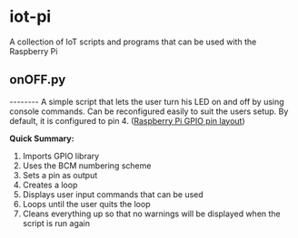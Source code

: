 # iot-pi

A collection of IoT scripts and programs that can be used with the Raspberry Pi

<h2>onOFF.py</h2>
--------
A simple script that lets the user turn his LED on and off by using console commands. Can be reconfigured easily to suit the users setup. By default, it is configured to pin 4. (<a href="http://www.elektronik-kompendium.de/sites/raspberry-pi/fotos/raspberry-pi-15.jpg">Raspberry Pi GPIO pin layout</a>)

<b>Quick Summary:</b>
1. Imports GPIO library
2. Uses the BCM numbering scheme
3. Sets a pin as output
4. Creates a loop
5. Displays user input commands that can be used
6. Loops until the user quits the loop
7. Cleans everything up so that no warnings will be displayed when the script is run again

